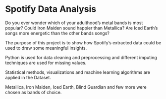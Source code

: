 # Spotify Data Analysis

Do you ever wonder which of your adulthood’s metal bands is most popular?
Could Iron Maiden sound happier than Metallica?
Are Iced Earth’s songs more energetic than the other bands songs?

The purpose of this project is to show how Spotify’s extracted data could be used to draw some meaningful insights.

Python is used for data cleaning and preprocessing and different imputing techniques are used for missing values.

Statistical methods, visualizations and machine learning algorithms are applied in the Dataset.




Metallica, Iron Maiden, Iced Earth, Blind Guardian and few more were chosen as bands of choice.

